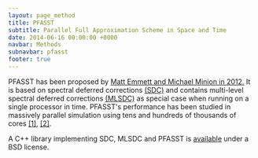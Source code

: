 ```yaml
---
layout: page_method
title: PFASST
subtitle: Parallel Full Approximation Scheme in Space and Time
date: 2014-06-16 00:00:00 +0000
navbar: Methods
subnavbar: pfasst
footer: true
---
```


PFASST has been proposed by [Matt Emmett and Michael Minion in 2012.](http://dx.doi.org/10.2140/camcos.2012.7.105)
It is based on spectral deferred corrections [(SDC)](http://dx.doi.org/10.1023/A:1022338906936) and contains multi-level spectral deferred corrections [(MLSDC)](http://arxiv.org/abs/1307.1312) as special case when running on a single processor in time. PFASST's performance has been studied in massively parallel simulation using tens and hundreds of thousands of cores [[1]](http://conferences.computer.org/sc/2012/papers/1000a083.pdf), [[2]](http://sc13.supercomputing.org/sites/default/files/PostersArchive/tech_posters/post148s2-file3.pdf).

A C++ library implementing SDC, MLSDC and PFASST is [available](https://github.com/Parallel-in-Time) under a BSD license.